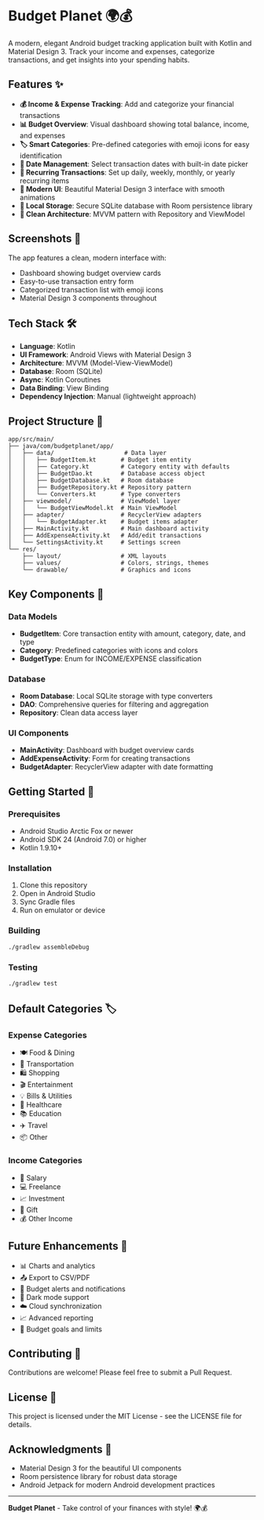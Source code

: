 # Budget Planet 🌍💰

A modern, elegant Android budget tracking application built with Kotlin and Material Design 3. Track your income and expenses, categorize transactions, and get insights into your spending habits.

## Features ✨

- **💰 Income & Expense Tracking**: Add and categorize your financial transactions
- **📊 Budget Overview**: Visual dashboard showing total balance, income, and expenses
- **🏷️ Smart Categories**: Pre-defined categories with emoji icons for easy identification
- **📅 Date Management**: Select transaction dates with built-in date picker
- **🔄 Recurring Transactions**: Set up daily, weekly, monthly, or yearly recurring items
- **📱 Modern UI**: Beautiful Material Design 3 interface with smooth animations
- **💾 Local Storage**: Secure SQLite database with Room persistence library
- **🎨 Clean Architecture**: MVVM pattern with Repository and ViewModel

## Screenshots 📱

The app features a clean, modern interface with:
- Dashboard showing budget overview cards
- Easy-to-use transaction entry form
- Categorized transaction list with emoji icons
- Material Design 3 components throughout

## Tech Stack 🛠️

- **Language**: Kotlin
- **UI Framework**: Android Views with Material Design 3
- **Architecture**: MVVM (Model-View-ViewModel)
- **Database**: Room (SQLite)
- **Async**: Kotlin Coroutines
- **Data Binding**: View Binding
- **Dependency Injection**: Manual (lightweight approach)

## Project Structure 📁

```
app/src/main/
├── java/com/budgetplanet/app/
│   ├── data/                    # Data layer
│   │   ├── BudgetItem.kt       # Budget item entity
│   │   ├── Category.kt         # Category entity with defaults
│   │   ├── BudgetDao.kt        # Database access object
│   │   ├── BudgetDatabase.kt   # Room database
│   │   ├── BudgetRepository.kt # Repository pattern
│   │   └── Converters.kt       # Type converters
│   ├── viewmodel/              # ViewModel layer
│   │   └── BudgetViewModel.kt  # Main ViewModel
│   ├── adapter/                # RecyclerView adapters
│   │   └── BudgetAdapter.kt    # Budget items adapter
│   ├── MainActivity.kt         # Main dashboard activity
│   ├── AddExpenseActivity.kt   # Add/edit transactions
│   └── SettingsActivity.kt     # Settings screen
└── res/
    ├── layout/                 # XML layouts
    ├── values/                 # Colors, strings, themes
    └── drawable/               # Graphics and icons
```

## Key Components 🔧

### Data Models
- **BudgetItem**: Core transaction entity with amount, category, date, and type
- **Category**: Predefined categories with icons and colors
- **BudgetType**: Enum for INCOME/EXPENSE classification

### Database
- **Room Database**: Local SQLite storage with type converters
- **DAO**: Comprehensive queries for filtering and aggregation
- **Repository**: Clean data access layer

### UI Components
- **MainActivity**: Dashboard with budget overview cards
- **AddExpenseActivity**: Form for creating transactions
- **BudgetAdapter**: RecyclerView adapter with date formatting

## Getting Started 🚀

### Prerequisites
- Android Studio Arctic Fox or newer
- Android SDK 24 (Android 7.0) or higher
- Kotlin 1.9.10+

### Installation
1. Clone this repository
2. Open in Android Studio
3. Sync Gradle files
4. Run on emulator or device

### Building
```bash
./gradlew assembleDebug
```

### Testing
```bash
./gradlew test
```

## Default Categories 🏷️

### Expense Categories
- 🍽️ Food & Dining
- 🚗 Transportation  
- 🛍️ Shopping
- 🎬 Entertainment
- 💡 Bills & Utilities
- 🏥 Healthcare
- 📚 Education
- ✈️ Travel
- 📦 Other

### Income Categories
- 💼 Salary
- 💻 Freelance
- 📈 Investment
- 🎁 Gift
- 💰 Other Income

## Future Enhancements 🔮

- 📊 Charts and analytics
- 📤 Export to CSV/PDF
- 🔔 Budget alerts and notifications
- 🌙 Dark mode support
- ☁️ Cloud synchronization
- 📈 Advanced reporting
- 🎯 Budget goals and limits

## Contributing 🤝

Contributions are welcome! Please feel free to submit a Pull Request.

## License 📄

This project is licensed under the MIT License - see the LICENSE file for details.

## Acknowledgments 🙏

- Material Design 3 for the beautiful UI components
- Room persistence library for robust data storage
- Android Jetpack for modern Android development practices

---

**Budget Planet** - Take control of your finances with style! 🌍💰